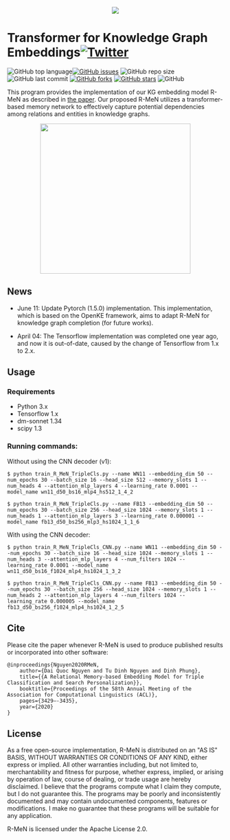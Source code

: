 <p align="center">
	<img src="https://github.com/daiquocnguyen/R-MeN/blob/master/rmen_logo.png">
</p>

# Transformer for Knowledge Graph Embeddings<a href="https://twitter.com/intent/tweet?text=Wow:&url=https%3A%2F%2Fgithub.com%2Fdaiquocnguyen%2FR-MeN%2Fblob%2Fmaster%2FREADME.md"><img alt="Twitter" src="https://img.shields.io/twitter/url?style=social&url=https%3A%2F%2Ftwitter.com%2Fdaiquocng"></a>

<img alt="GitHub top language" src="https://img.shields.io/github/languages/top/daiquocnguyen/R-MeN"><a href="https://github.com/daiquocnguyen/R-MeN/issues"><img alt="GitHub issues" src="https://img.shields.io/github/issues/daiquocnguyen/R-MeN"></a>
<img alt="GitHub repo size" src="https://img.shields.io/github/repo-size/daiquocnguyen/R-MeN">
<img alt="GitHub last commit" src="https://img.shields.io/github/last-commit/daiquocnguyen/R-MeN">
<a href="https://github.com/daiquocnguyen/R-MeN/network"><img alt="GitHub forks" src="https://img.shields.io/github/forks/daiquocnguyen/R-MeN"></a>
<a href="https://github.com/daiquocnguyen/R-MeN/stargazers"><img alt="GitHub stars" src="https://img.shields.io/github/stars/daiquocnguyen/R-MeN"></a>
<img alt="GitHub" src="https://img.shields.io/github/license/daiquocnguyen/R-MeN">

This program provides the implementation of our KG embedding model R-MeN as described in [the paper](https://www.aclweb.org/anthology/2020.acl-main.313/). Our proposed R-MeN utilizes a transformer-based memory network to effectively capture potential dependencies among relations and entities in knowledge graphs.
        
<p align="center">
	<img src="https://github.com/daiquocnguyen/R-MeN/blob/master/rmen.png" width="350">
</p>

## News

- June 11: Update Pytorch (1.5.0) implementation. This implementation, which is based on the OpenKE framework, aims to adapt R-MeN for knowledge graph completion (for future works).

- April 04: The Tensorflow implementation was completed one year ago, and now it is out-of-date, caused by the change of Tensorflow from 1.x to 2.x.

## Usage

### Requirements
- Python 3.x
- Tensorflow 1.x
- dm-sonnet 1.34
- scipy 1.3

### Running commands:

Without using the CNN decoder (v1):

	$ python train_R_MeN_TripleCls.py --name WN11 --embedding_dim 50 --num_epochs 30 --batch_size 16 --head_size 512 --memory_slots 1 --num_heads 4 --attention_mlp_layers 4 --learning_rate 0.0001 --model_name wn11_d50_bs16_mlp4_hs512_1_4_2

	$ python train_R_MeN_TripleCls.py --name FB13 --embedding_dim 50 --num_epochs 30 --batch_size 256 --head_size 1024 --memory_slots 1 --num_heads 1 --attention_mlp_layers 3 --learning_rate 0.000001 --model_name fb13_d50_bs256_mlp3_hs1024_1_1_6
	
With using the CNN decoder:

	$ python train_R_MeN_TripleCls_CNN.py --name WN11 --embedding_dim 50 --num_epochs 30 --batch_size 16 --head_size 1024 --memory_slots 1 --num_heads 3 --attention_mlp_layers 4 --num_filters 1024 --learning_rate 0.0001 --model_name wn11_d50_bs16_f1024_mlp4_hs1024_1_3_2
		
	$ python train_R_MeN_TripleCls_CNN.py --name FB13 --embedding_dim 50 --num_epochs 30 --batch_size 256 --head_size 1024 --memory_slots 1 --num_heads 2 --attention_mlp_layers 4 --num_filters 1024 --learning_rate 0.000005 --model_name fb13_d50_bs256_f1024_mlp4_hs1024_1_2_5

## Cite 

Please cite the paper whenever R-MeN is used to produce published results or incorporated into other software:

	@inproceedings{Nguyen2020RMeN,
		author={Dai Quoc Nguyen and Tu Dinh Nguyen and Dinh Phung},
		title={{A Relational Memory-based Embedding Model for Triple Classification and Search Personalization}},
		booktitle={Proceedings of the 58th Annual Meeting of the Association for Computational Linguistics (ACL)},
		pages={3429–-3435},
		year={2020}
	}

## License

As a free open-source implementation, R-MeN is distributed on an "AS IS" BASIS, WITHOUT WARRANTIES OR CONDITIONS OF ANY KIND, either express or implied. All other warranties including, but not limited to, merchantability and fitness for purpose, whether express, implied, or arising by operation of law, course of dealing, or trade usage are hereby disclaimed. I believe that the programs compute what I claim they compute, but I do not guarantee this. The programs may be poorly and inconsistently documented and may contain undocumented components, features or modifications. I make no guarantee that these programs will be suitable for any application.

R-MeN is licensed under the Apache License 2.0.
